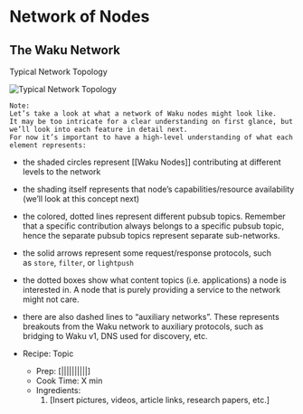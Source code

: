 # Network of Nodes

## The Waku Network  
Typical Network Topology

![Typical Network Topology](https://i.imgur.com/MTcNKTt.png)

```
Note:
Let’s take a look at what a network of Waku nodes might look like.  
It may be too intricate for a clear understanding on first glance, but we’ll look into each feature in detail next.  
For now it’s important to have a high-level understanding of what each element represents:
```
-   the shaded circles represent [[Waku Nodes]] contributing at different levels to the network
-   the shading itself represents that node’s capabilities/resource availability (we’ll look at this concept next)
-   the colored, dotted lines represent different pubsub topics. Remember that a specific contribution always belongs to a specific pubsub topic, hence the separate pubsub topics represent separate sub-networks.
-   the solid arrows represent some request/response protocols, such as `store`, `filter`, or `lightpush`
-   the dotted boxes show what content topics (i.e. applications) a node is interested in. A node that is purely providing a service to the network might not care.
-   there are also dashed lines to “auxiliary networks”. These represents breakouts from the Waku network to auxiliary protocols, such as bridging to Waku v1, DNS used for discovery, etc.


- Recipe: Topic
	- Prep: [||||||||||]
	- Cook Time: X min
	- Ingredients: 
		1. [Insert pictures, videos, article links, research papers, etc.]
